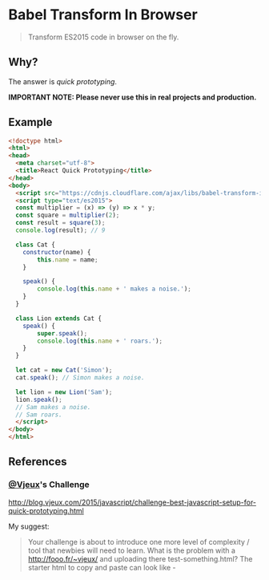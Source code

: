 # Babel Transform In Browser

> Transform ES2015 code in browser on the fly.

## Why?

The answer is _quick prototyping_.

**IMPORTANT NOTE: Please never use this in real projects and production.**

## Example

```html
<!doctype html>
<html>
<head>
  <meta charset="utf-8">
  <title>React Quick Prototyping</title>
</head>
<body>
  <script src="https://cdnjs.cloudflare.com/ajax/libs/babel-transform-in-browser/0.1.0/btib.min.js?presets=stage-0"></script>
  <script type="text/es2015">
  const multiplier = (x) => (y) => x * y;
  const square = multiplier(2);
  const result = square(3);
  console.log(result); // 9

  class Cat { 
    constructor(name) {
        this.name = name;
    }

    speak() {
        console.log(this.name + ' makes a noise.');
    }
  }

  class Lion extends Cat {
    speak() {
        super.speak();
        console.log(this.name + ' roars.');
    }
  }

  let cat = new Cat('Simon');
  cat.speak(); // Simon makes a noise.

  let lion = new Lion('Sam');
  lion.speak(); 
  // Sam makes a noise. 
  // Sam roars.
  </script>
</body>
</html>
```

## References

### [@Vjeux](https://twitter.com/Vjeux)'s Challenge

http://blog.vjeux.com/2015/javascript/challenge-best-javascript-setup-for-quick-prototyping.html

My suggest:

> Your challenge is about to introduce one more level of complexity / tool that newbies will need to learn. What is the problem with a http://fooo.fr/~vjeux/ and uploading there test-something.html? The starter html to copy and paste can look like - 

